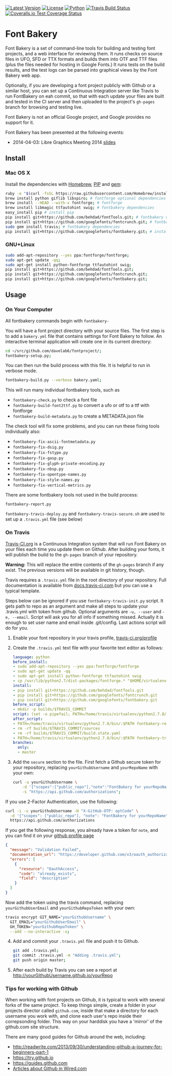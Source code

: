 [![Latest Version](https://img.shields.io/pypi/v/fontbakery.svg?style=flat)](https://pypi.python.org/pypi/fontbakery/)
[![License](https://img.shields.io/github/license/googlefonts/fontbakery.svg?style=flat)](https://pypi.python.org/pypi/fontbakery/)
[![Python](https://img.shields.io/pypi/pyversions/fontbakery.svg?style=flat)](https://pypi.python.org/pypi/fontbakery/)
[![Travis Build Status](https://travis-ci.org/googlefonts/fontbakery.svg)](https://travis-ci.org/googlefonts/fontbakery)
[![Coveralls.io Test Coverage Status](https://img.shields.io/coveralls/googlefonts/fontbakery.svg)](https://coveralls.io/r/googlefonts/fontbakery)

# Font Bakery

Font Bakery is a set of command-line tools for building and testing font projects, and a web interface for reviewing them.
It runs checks on source files in UFO, SFD or TTX formats and builds them into OTF and TTF files (plus the files needed for hosting in Google Fonts.)
It runs tests on the build results, and the test logs can be parsed into graphical views by the Font Bakery web app.

Optionally, if you are developing a font project publicly with Github or a similar host, you can set up a Continuous Integration server like Travis to run FontBakery on eah commit, so that with each update your files are built and tested in the CI server and then uploaded to the project's `gh-pages` branch for browsing and testing live.

Font Bakery is not an official Google project, and Google provides no support for it.

Font Bakery has been presented at the following events:

* 2014-04-03: Libre Graphics Meeting 2014 [slides](https://speakerdeck.com/davelab6/lgm-2014-font-bakery)

## Install

### Mac OS X

Install the dependencies with [Homebrew](http://brew.sh), [PIP](http://pip.readthedocs.org) and [gem](https://rubygems.org):

```sh
ruby -e "$(curl -fsSL https://raw.githubusercontent.com/Homebrew/install/master/install)" # install homebrew
brew install python giflib libspiro; # fontforge optional dependencies
brew install --HEAD --with-x fontforge; # fontforge
brew install libmagic ttfautohint swig; # fontbakery dependencies
easy_install pip # install pip
pip install git+https://github.com/behdad/fontTools.git; # fontbakery dependencies
pip install git+https://github.com/googlefonts/fontcrunch.git; # fontbakery dependencies
sudo gem install travis; # fontbakery dependencies
pip install git+https://github.com/googlefonts/fontbakery.git; # install fontbakery
```

### GNU+Linux

```sh
sudo add-apt-repository --yes ppa:fontforge/fontforge;
sudo apt-get update -qq;
sudo apt-get install python-fontforge ttfautohint swig;
pip install git+https://github.com/behdad/fontTools.git;
pip install git+https://github.com/googlefonts/fontcrunch.git;
pip install git+https://github.com/googlefonts/fontbakery.git;
```

## Usage

### On Your Computer

All fontbakery commands begin with `fontbakery-`

You will have a font project directory with your source files.
The first step is to add a `bakery.yml` file that contains settings for Font Bakery to follow.
An interactive terminal application will create one in its current directory:

```sh
cd ~/src/github.com/davelab6/fontproject/;
fontbakery-setup.py;
```

You can then run the build process with this file.
It is helpful to run in verbose mode.

```sh
fontbakery-build.py --verbose bakery.yaml;
```

This will run many individual fontbakery tools, such as

* `fontbakery-check.py` to check a font file
* `fontbakery-build-font2ttf.py` to convert a ufo or otf to a ttf with fontforge
* `fontbakery-build-metadata.py` to create a METADATA.json file

The check tool will fix some problems, and you can run these fixing tools individually also:
* `fontbakery-fix-ascii-fontmetadata.py`
* `fontbakery-fix-dsig.py`
* `fontbakery-fix-fstype.py`
* `fontbakery-fix-gasp.py`
* `fontbakery-fix-glyph-private-encoding.py`
* `fontbakery-fix-nbsp.py`
* `fontbakery-fix-opentype-names.py`
* `fontbakery-fix-style-names.py`
* `fontbakery-fix-vertical-metrics.py`

There are some fontbakery tools not used in the build process:

`fontbakery-report.py`

`fontbakery-travis-deploy.py` and `fontbakery-travis-secure.sh` are used to set up a `.travis.yml` file (see below)

### On Travis

[Travis-CI.org](http://travis-ci.org) is a Continuous Integration system that will run Font Bakery on your files each time you update them on Github.
After building your fonts, it will publish the build to the `gh-pages` branch of your repository.

**Warning:** This will replace the entire contents of the `gh-pages` branch if any exist.
The previous versions will be available in git history, though.

Travis requires a `.travis.yml` file in the root directory of your repository.
Full documentation is available from [docs.travis-ci.com](http://docs.travis-ci.com/) but you can use a typical template.

Steps below can be ignored if you use `fontbakery-travis-init.py` script. It gets path to repo as an argument and make all steps to update your .travis.yml with token from github. Optional arguments are `-u, --user` and `-e, --email`. Script will ask you for all info if something missed. Actually it is enough to set user name and email inside .git/config. Last actions script will do for you.

1. Enable your font repository in your travis profile, [travis-ci.org/profile](https://travis-ci.org/profile)

2. Create the `.travis.yml` text file with your favorite text editor as follows:

   ```yml
   language: python
   before_install:
   - sudo add-apt-repository --yes ppa:fontforge/fontforge
   - sudo apt-get update -qq
   - sudo apt-get install python-fontforge ttfautohint swig
   - cp /usr/lib/python2.7/dist-packages/fontforge.* "$HOME/virtualenv/python2.7.8/lib/python2.7/site-packages"
   install:
   - pip install git+https://github.com/behdad/fontTools.git
   - pip install git+https://github.com/googlefonts/fontcrunch.git
   - pip install git+https://github.com/googlefonts/fontbakery.git
   before_script:
   - mkdir -p builds/$TRAVIS_COMMIT
   script: (set -o pipefail; PATH=/home/travis/virtualenv/python2.7.8/bin/:$PATH fontbakery-build.py . 2>&1 | tee -a    builds/$TRAVIS_COMMIT/buildlog.txt)
   after_script:
   - PATH=/home/travis/virtualenv/python2.7.8/bin/:$PATH fontbakery-report.py builds/$TRAVIS_COMMIT
   - rm -rf builds/$TRAVIS_COMMIT/sources
   - rm -rf builds/$TRAVIS_COMMIT/build.state.yaml
   - PATH=/home/travis/virtualenv/python2.7.8/bin/:$PATH fontbakery-travis-deploy.py
   branches:
     only:
     - master
   ```

3. Add the `secure` section to the file.
   First fetch a Github secure token for your repository, replacing `yourGithubUsername` and `yourRepoName` with your own:
   ```sh
   curl -u yourGithubUsername \
       -d '{"scopes":["public_repo"],"note":"FontBakery for yourRepoName"}' \
       -s "https://api.github.com/authorizations";
   ```

  If you use 2-Factor Authentication, use the following:
  ```sh
  curl -i -u yourGithubUsername -H "X-GitHub-OTP: optCode" \
    -d '{"scopes": ["public_repo"], "note": "FontBakery for yourRepoName"}' \
    https://api.github.com/authorizations
  ```

  If you get the following response, you already have a token for `note`, and you can find it on your [github profile page](https://github.com/settings/applications#personal-access-tokens)
   ```json
   {
     "message": "Validation Failed",
     "documentation_url": "https://developer.github.com/v3/oauth_authorizations/#create-a-new-authorization",
     "errors": [
       {
         "resource": "OauthAccess",
         "code": "already_exists",
         "field": "description"
       }
     ]
   }
   ```
  Now add the token using the travis command, replacing `yourGithubUserEmail` and `yourGithubRepoToken` with your own:
  ```sh
  travis encrypt GIT_NAME="yourGithubUsername" \
    GIT_EMAIL="yourGithubUserEmail" \
    GH_TOKEN="yourGithubRepoToken" \
    --add --no-interactive -x;
  ```

4. Add and commit your `.travis.yml` file and push it to Github.
   ```sh
   git add .travis.yml;
   git commit .travis.yml -m "Adding .travis.yml";
   git push origin master;
   ```

5. After each build by Travis you can see a report at <http://yourGithubUsername.github.io/yourRepo>


### Tips for working with Github

When working with font projects on Github, it is typical to work with several forks of the same project. To keep things simple, create a folder in your projects director called `github.com`, inside that make a directory for each username you work with, and clone each user's repo inside their correpsonding folder. This way on your harddisk you have a 'mirror' of the github.com site structure.

There are many good guides for Github around the web, including:

* <http://readwrite.com/2013/09/30/understanding-github-a-journey-for-beginners-part-1>
* <https://try.github.io>
* <https://guides.github.com>
* [Articles about Github in Wired.com](https://www.google.com/search?q=github+everything+site:wired.com)
